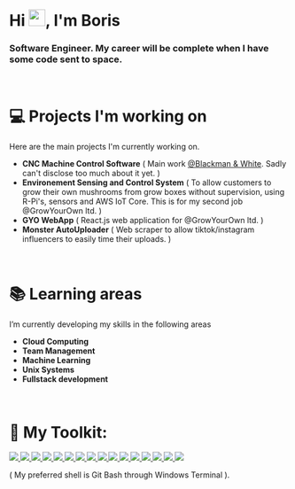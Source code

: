 <h1 align="left">Hi <img src="https://raw.githubusercontent.com/MartinHeinz/MartinHeinz/master/wave.gif" width="30px">, I'm Boris</h1>
<h3 align="left">Software Engineer. My career will be complete when I have some code sent to space.</h3>

<br/>

# 💻 Projects I'm working on
Here are the main projects I'm currently working on.
- **CNC Machine Control Software** 
  ( Main work [@Blackman & White](https://blackmanandwhite.com/). Sadly can't disclose too much about it yet. )
- **Environement Sensing and Control System** 
  ( To allow customers to grow their own mushrooms from grow boxes without supervision, using R-Pi's, sensors and AWS IoT Core. This is for my second job @GrowYourOwn ltd. )
- **GYO WebApp** 
  ( React.js web application for @GrowYourOwn ltd. ) 
- **Monster AutoUploader** 
  ( Web scraper to allow tiktok/instagram influencers to easily time their uploads. )

<br/>

# 📚 Learning areas
I’m currently developing my skills in the following areas
- **Cloud Computing**
- **Team Management** 
- **Machine Learning** 
- **Unix Systems**
- **Fullstack development**

<br/>

# 🚀 My Toolkit:
<p align="left"> 
    <a href="https://docs.microsoft.com/en-us/dotnet/csharp/" title="C Sharp" target="_blank"> <img src="https://img.icons8.com/color/48/000000/c-sharp-logo.png"/> </a>
    <a href="https://en.wikipedia.org/wiki/Visual_Basic" title="Visual Basic" target="_blank"> <img src="https://img.icons8.com/ios/48/000000/visual-basic.png"/> </a>
    <a href="https://www.python.org" title="Python" target="_blank"> <img src="https://img.icons8.com/color/48/000000/python.png"/> </a>
    <a href="https://reactjs.org/" title="React.js" target="_blank"> <img src="https://img.icons8.com/office/48/000000/react.png"/> </a>
    <a href="https://flutter.dev/" title="Flutter" target="_blank"> <img src="https://img.icons8.com/color/48/000000/flutter.png"/> </a>  
    <a href="https://www.java.com" title="Java" target="_blank"> <img src="https://img.icons8.com/color/48/000000/java-coffee-cup-logo.png"/> </a> 
    <a href="https://www.w3.org/html/" title="HTML5" target="_blank"> <img src="https://img.icons8.com/color/48/000000/html-5.png"/> </a> 
    <a href="https://www.w3schools.com/css/" title="CSS3" target="_blank"> <img src="https://img.icons8.com/color/48/000000/css3.png"/> </a>
    <a href="https://aws.amazon.com" title="Amazon Web Services" target="_blank"> <img src="https://img.icons8.com/color/48/000000/amazon-web-services.png"/> </a>
    <a href="https://git-scm.com/" title="Git" target="_blank"> <img src="https://img.icons8.com/color/48/000000/git.png"/> </a>
    <a href="https://visualstudio.microsoft.com/" title="Visual Studio" target="_blank"> <img src="https://img.icons8.com/color/48/000000/visual-studio-2019.png"/> </a>
    <a href="https://code.visualstudio.com/" title="Visual Studio Code" target="_blank"> <img src="https://img.icons8.com/color/48/000000/visual-studio-code-2019.png"/> </a>
    <a href="https://www.jetbrains.com/idea/" title="IntelliJ IDEA" target="_blank"> <img src="https://img.icons8.com/color/48/000000/intellij-idea.png"/> </a>    
    <a href="https://www.microsoft.com/en-gb/windows/get-windows-10" title="Windows" target="_blank"> <img src="https://img.icons8.com/fluent/48/000000/windows-10.png"/> </a>
    <a href="https://www.raspberrypi.org/software/operating-systems/" title="Raspbian" target="_blank"> <img src="https://img.icons8.com/color/48/000000/raspberry-pi.png"/> </a>
    <a href="https://www.kali.org/" title="Kali Linux" target="_blank"> <img src="https://img.icons8.com/color/48/000000/kali-linux.png"/> </a>
</p>

( My preferred shell is Git Bash through Windows Terminal ).